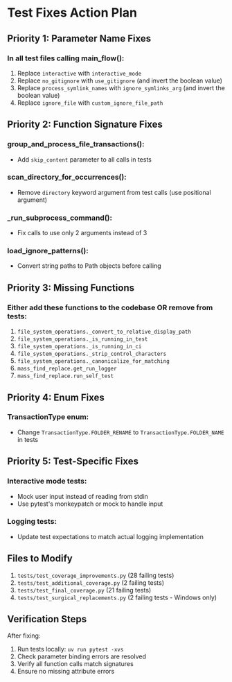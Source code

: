# Test Fixes Action Plan

## Priority 1: Parameter Name Fixes

### In all test files calling main_flow():
1. Replace `interactive` with `interactive_mode`
2. Replace `no_gitignore` with `use_gitignore` (and invert the boolean value)
3. Replace `process_symlink_names` with `ignore_symlinks_arg` (and invert the boolean value)
4. Replace `ignore_file` with `custom_ignore_file_path`

## Priority 2: Function Signature Fixes

### group_and_process_file_transactions():
- Add `skip_content` parameter to all calls in tests

### scan_directory_for_occurrences():
- Remove `directory` keyword argument from test calls (use positional argument)

### _run_subprocess_command():
- Fix calls to use only 2 arguments instead of 3

### load_ignore_patterns():
- Convert string paths to Path objects before calling

## Priority 3: Missing Functions

### Either add these functions to the codebase OR remove from tests:
1. `file_system_operations._convert_to_relative_display_path`
2. `file_system_operations._is_running_in_test`
3. `file_system_operations._is_running_in_ci`
4. `file_system_operations._strip_control_characters`
5. `file_system_operations._canonicalize_for_matching`
6. `mass_find_replace.get_run_logger`
7. `mass_find_replace.run_self_test`

## Priority 4: Enum Fixes

### TransactionType enum:
- Change `TransactionType.FOLDER_RENAME` to `TransactionType.FOLDER_NAME` in tests

## Priority 5: Test-Specific Fixes

### Interactive mode tests:
- Mock user input instead of reading from stdin
- Use pytest's monkeypatch or mock to handle input

### Logging tests:
- Update test expectations to match actual logging implementation

## Files to Modify

1. `tests/test_coverage_improvements.py` (28 failing tests)
2. `tests/test_additional_coverage.py` (2 failing tests)
3. `tests/test_final_coverage.py` (21 failing tests)
4. `tests/test_surgical_replacements.py` (2 failing tests - Windows only)

## Verification Steps

After fixing:
1. Run tests locally: `uv run pytest -xvs`
2. Check parameter binding errors are resolved
3. Verify all function calls match signatures
4. Ensure no missing attribute errors
